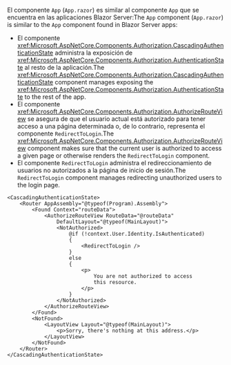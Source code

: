 <span data-ttu-id="e94d9-101">El componente `App` (`App.razor`) es similar al componente `App` que se encuentra en las aplicaciones Blazor Server:</span><span class="sxs-lookup"><span data-stu-id="e94d9-101">The `App` component (`App.razor`) is similar to the `App` component found in Blazor Server apps:</span></span>

* <span data-ttu-id="e94d9-102">El componente <xref:Microsoft.AspNetCore.Components.Authorization.CascadingAuthenticationState> administra la exposición de <xref:Microsoft.AspNetCore.Components.Authorization.AuthenticationState> al resto de la aplicación.</span><span class="sxs-lookup"><span data-stu-id="e94d9-102">The <xref:Microsoft.AspNetCore.Components.Authorization.CascadingAuthenticationState> component manages exposing the <xref:Microsoft.AspNetCore.Components.Authorization.AuthenticationState> to the rest of the app.</span></span>
* <span data-ttu-id="e94d9-103">El componente <xref:Microsoft.AspNetCore.Components.Authorization.AuthorizeRouteView> se asegura de que el usuario actual está autorizado para tener acceso a una página determinada o, de lo contrario, representa el componente `RedirectToLogin`.</span><span class="sxs-lookup"><span data-stu-id="e94d9-103">The <xref:Microsoft.AspNetCore.Components.Authorization.AuthorizeRouteView> component makes sure that the current user is authorized to access a given page or otherwise renders the `RedirectToLogin` component.</span></span>
* <span data-ttu-id="e94d9-104">El componente `RedirectToLogin` administra el redireccionamiento de usuarios no autorizados a la página de inicio de sesión.</span><span class="sxs-lookup"><span data-stu-id="e94d9-104">The `RedirectToLogin` component manages redirecting unauthorized users to the login page.</span></span>

```razor
<CascadingAuthenticationState>
    <Router AppAssembly="@typeof(Program).Assembly">
        <Found Context="routeData">
            <AuthorizeRouteView RouteData="@routeData" 
                DefaultLayout="@typeof(MainLayout)">
                <NotAuthorized>
                    @if (!context.User.Identity.IsAuthenticated)
                    {
                        <RedirectToLogin />
                    }
                    else
                    {
                        <p>
                            You are not authorized to access 
                            this resource.
                        </p>
                    }
                </NotAuthorized>
            </AuthorizeRouteView>
        </Found>
        <NotFound>
            <LayoutView Layout="@typeof(MainLayout)">
                <p>Sorry, there's nothing at this address.</p>
            </LayoutView>
        </NotFound>
    </Router>
</CascadingAuthenticationState>
```
